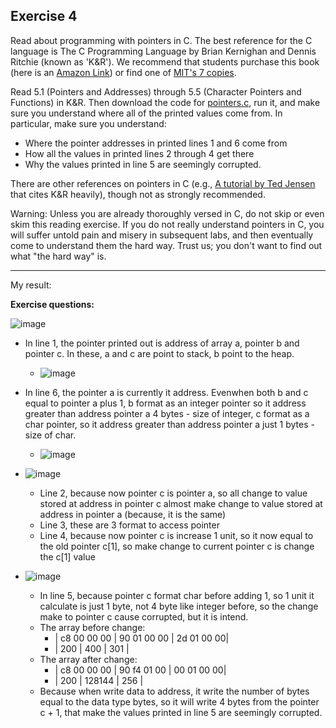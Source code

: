 **Exercise 4**
---

Read about programming with pointers in C. The best reference for the C language is The C Programming Language by Brian Kernighan and Dennis Ritchie (known as 'K&R'). We recommend that students purchase this book (here is an [Amazon Link](https://www.amazon.com/C-Programming-Language-2nd/dp/0131103628/sr=8-1/qid=1157812738/ref=pd_bbs_1/104-1502762-1803102?ie=UTF8&s=books)) or find one of [MIT's 7 copies](https://libraries.mit.edu/research-support/new-search-platform-launched/).

Read 5.1 (Pointers and Addresses) through 5.5 (Character Pointers and Functions) in K&R. Then download the code for [pointers.c](https://pdos.csail.mit.edu/6.828/2018/labs/lab1/pointers.c), run it, and make sure you understand where all of the printed values come from. In particular, make sure you understand:
- Where the pointer addresses in printed lines 1 and 6 come from
- How all the values in printed lines 2 through 4 get there
- Why the values printed in line 5 are seemingly corrupted.

There are other references on pointers in C (e.g., [A tutorial by Ted Jensen](https://pdos.csail.mit.edu/6.828/2018/readings/pointers.pdf) that cites K&R heavily), though not as strongly recommended.

Warning: Unless you are already thoroughly versed in C, do not skip or even skim this reading exercise. If you do not really understand pointers in C, you will suffer untold pain and misery in subsequent labs, and then eventually come to understand them the hard way. Trust us; you don't want to find out what "the hard way" is.

---

My result:

**Exercise questions:**

![image](https://github.com/vilesport/General-Xv6/assets/89498002/3f6ad5dd-5655-4ecc-9bcc-f8caf9410a73)

- In line 1, the pointer printed out is address of array a, pointer b and pointer c. In these, a and c are point to stack, b point to the heap.
  - ![image](https://github.com/vilesport/General-Xv6/assets/89498002/da1708c9-dd5a-49b5-a891-7814116e1bd8)

- In line 6, the pointer a is currently it address. Evenwhen both b and c equal to pointer a plus 1, b format as an integer pointer so it address greater than address pointer a 4 bytes - size of integer, c format as a char pointer, so it address greater than address pointer a just 1 bytes - size of char.
  - ![image](https://github.com/vilesport/General-Xv6/assets/89498002/957b0d4c-77c0-4999-948c-b809b40555a2)

- ![image](https://github.com/vilesport/General-Xv6/assets/89498002/69b0227d-9e0a-4855-81b3-81a3bebdd5cc)
  - Line 2, because now pointer c is pointer a, so all change to value stored at address in pointer c almost make change to value stored at address in pointer a (because, it is the same)
  - Line 3, these are 3 format to access pointer
  - Line 4, because now pointer c is increase 1 unit, so it now equal to the old pointer c[1], so make change to current pointer c is change the c[1] value

- ![image](https://github.com/vilesport/General-Xv6/assets/89498002/4ef2b9aa-aa5e-4e89-9a2d-235391f73d4f)
  - In line 5, because pointer c format char before adding 1, so 1 unit it calculate is just 1 byte, not 4 byte like integer before, so the change make to pointer c cause corrupted, but it is intend.
  - The array before change:
    - | c8 00 00 00 | 90 01 00 00 | 2d 01 00 00|
    - |     200     |     400     |    301     |
  - The array after change:
    - | c8 00 00 00 | 90 f4 01 00 | 00 01 00 00|
    - |     200     |    128144   |    256     |
  - Because when write data to address, it write the number of bytes equal to the data type bytes, so it will write 4 bytes from the pointer c + 1, that make the values printed in line 5 are seemingly corrupted.

